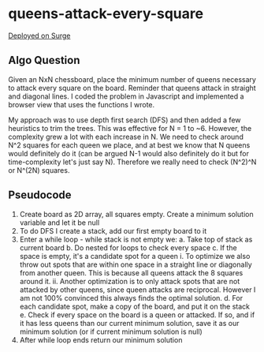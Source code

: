 # queens-attack-every-square

[Deployed on Surge](drewhsu86-queensaes.surge.sh)

## Algo Question

Given an NxN chessboard, place the minimum number of queens necessary to attack every square on the board. Reminder that queens attack in straight and diagonal lines. I coded the problem in Javascript and implemented a browser view that uses the functions I wrote.

My approach was to use depth first search (DFS) and then added a few heuristics to trim the trees. This was effective for N = 1 to ~6. However, the complexity grew a lot with each increase in N. We need to check around N^2 squares for each queen we place, and at best we know that N queens would definitely do it (can be argued N-1 would also definitely do it but for time-complexity let's just say N). Therefore we really need to check (N^2)^N or N^(2N) squares.

## Pseudocode 

1. Create board as 2D array, all squares empty. Create a minimum solution variable and let it be null 
2. To do DFS I create a stack, add our first empty board to it 
3. Enter a while loop - while stack is not empty we:
  a. Take top of stack as current board 
  b. Do nested for loops to check every space 
  c. If the space is empty, it's a candidate spot for a queen 
     i. To optimize we also throw out spots that are within one space in a straight line or diagonally from another queen. This is because all queens attack the 8 squares around it.
     ii. Another optimization is to only attack spots that are not attacked by other queens, since queen attacks are reciprocal. However I am not 100% convinced this always finds the optimal solution.
  d. For each candidate spot, make a copy of the board, and put it on the stack
  e. Check if every space on the board is a queen or attacked. If so, and if it has less queens than our current minimum solution, save it as our minimum solution (or if current minimum solution is null)
4. After while loop ends return our minimum solution 
